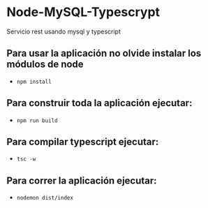 # Node-MySQL-Typescrypt
Servicio rest usando mysql y typescript 

## Para usar la aplicación no olvide instalar los módulos de node
- ``` npm install ```

## Para construir toda la aplicación ejecutar:
- ``` npm run build ```

## Para compilar typescript ejecutar: 
- ``` tsc -w ```

## Para correr la aplicación ejecutar:
- ``` nodemon dist/index ```



